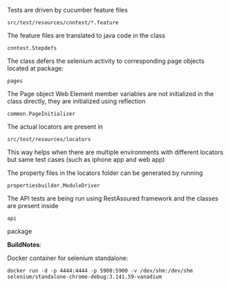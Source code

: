 Tests are driven by cucumber feature files 

`src/test/resources/cnntest/*.feature`

The feature files are translated to java code in the class

`cnntest.Stepdefs`

The class defers the selenium activity to corresponding page objects located at package:

`pages`

The Page object Web Element member variables are not initialized in the class directly, they are initialized using reflection

`common.PageInitializer`

The actual locators are present in 

`src/test/resources/locators`

This way helps when there are multiple environments with different locators but same test cases (such as iphone app and web app)

The property files in the locators folder can be generated by running

`propertiesbuilder.ModuleDriver`

The API tests are being run using RestAssured framework and the classes are present inside

`api`

package

**BuildNotes**:

Docker container for selenium standalone: 

`docker run -d -p 4444:4444 -p 5900:5900 -v /dev/shm:/dev/shm selenium/standalone-chrome-debug:3.141.59-vanadium`

